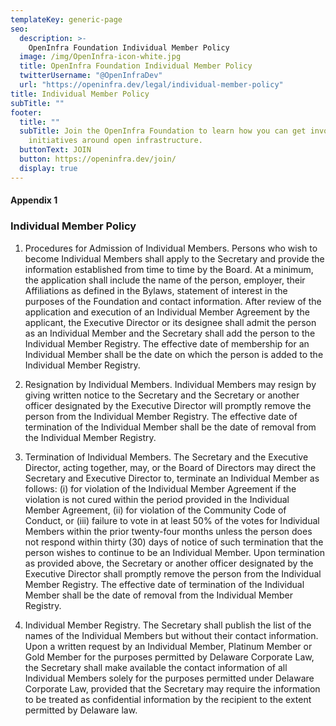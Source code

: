 ```yaml
---
templateKey: generic-page
seo:
  description: >-
    OpenInfra Foundation Individual Member Policy
  image: /img/OpenInfra-icon-white.jpg
  title: OpenInfra Foundation Individual Member Policy
  twitterUsername: "@OpenInfraDev"
  url: "https://openinfra.dev/legal/individual-member-policy"
title: Individual Member Policy
subTitle: ""
footer:
  title: ""
  subTitle: Join the OpenInfra Foundation to learn how you can get involved in
    initiatives around open infrastructure.
  buttonText: JOIN
  button: https://openinfra.dev/join/
  display: true
---
```


#### Appendix 1

### Individual Member Policy

1. Procedures for Admission of Individual Members. Persons who wish to become Individual Members shall apply to the Secretary and provide the information established from time to time by the Board. At a minimum, the application shall include the name of the person, employer, their Affiliations as defined in the Bylaws, statement of interest in the purposes of the Foundation and contact information. After review of the application and execution of an Individual Member Agreement by the applicant, the Executive Director or its designee shall admit the person as an Individual Member and the Secretary shall add the person to the Individual Member Registry. The effective date of membership for an Individual Member shall be the date on which the person is added to the Individual Member Registry.

2. Resignation by Individual Members. Individual Members may resign by giving written notice to the Secretary and the Secretary or another officer designated by the Executive Director will promptly remove the person from the Individual Member Registry. The effective date of termination of the Individual Member shall be the date of removal from the Individual Member Registry.

3. Termination of Individual Members. The Secretary and the Executive Director, acting together, may, or the Board of Directors may direct the Secretary and Executive Director to, terminate an Individual Member as follows: (i) for violation of the Individual Member Agreement if the violation is not cured within the period provided in the Individual Member Agreement, (ii) for violation of the Community Code of Conduct, or (iii) failure to vote in at least 50% of the votes for Individual Members within the prior twenty-four months unless the person does not respond within thirty (30) days of notice of such termination that the person wishes to continue to be an Individual Member. Upon termination as provided above, the Secretary or another officer designated by the Executive Director shall promptly remove the person from the Individual Member Registry. The effective date of termination of the Individual Member shall be the date of removal from the Individual Member Registry.

4. Individual Member Registry. The Secretary shall publish the list of the names of the Individual Members but without their contact information. Upon a written request by an Individual Member, Platinum Member or Gold Member for the purposes permitted by Delaware Corporate Law, the Secretary shall make available the contact information of all Individual Members solely for the purposes permitted under Delaware Corporate Law, provided that the Secretary may require the information to be treated as confidential information by the recipient to the extent permitted by Delaware law.
